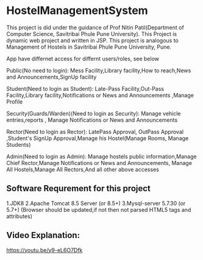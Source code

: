 # HostelManagementSystem
This project is did under the guidance of 
Prof Nitin Patil(Department of Computer Science, Savitribai Phule Pune University).
This Project is dynamic web project and written in JSP.
This project is analogous to Management of Hostels in Savitribai Phule Pune University, Pune.

App have differnet access for differnt users/roles, see below

Public(No need to login):
  Mess Facility,Library facility,How to reach,News and Announcements,SignUp facility

Student(Need to login as Student):
  Late-Pass Facility,Out-Pass Facility,Library facility,Notifications or News and Announcements ,Manage Profile 

Security(Guards/Warden)(Need to login as Security):
  Manage vehicle entries,reports ,
  Manage Notifications or News and Announcements

Rector(Need to login as Rector):
  LatePass Approval, OutPass Approval ,Student's SignUp Approval,Manage his Hostel(Manage Rooms, Manage Students) 
  
Admin(Need to login as Admin):
Manage hostels public information,Manage Chief Rector,Manage Notifications or News and Announcements,
Manage All Hostels,Manage All Rectors,And all other above accesses

## Software Requrement for this project
1.JDK8
2.Apache Tomcat 8.5 Server (or 8.5+)
3.Mysql-server 5.7.30 (or 5.7+)
(Browser should be updated,if not then not parsed HTML5 tags and attributes)

## Video Explanation:
https://youtu.be/y9-eL6O7Dfk
